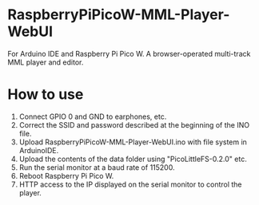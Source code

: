 # RaspberryPiPicoW-MML-Player-WebUI
For Arduino IDE and Raspberry Pi Pico W. A browser-operated multi-track MML player and editor.
# How to use
1. Connect GPIO 0 and GND to earphones, etc.
2. Correct the SSID and password described at the beginning of the INO file.
3. Upload RaspberryPiPicoW-MML-Player-WebUI.ino with file system in ArduinoIDE.
4. Upload the contents of the data folder using "PicoLittleFS-0.2.0" etc.
5. Run the serial monitor at a baud rate of 115200.
6. Reboot Raspberry Pi Pico W.
7. HTTP access to the IP displayed on the serial monitor to control the player.

